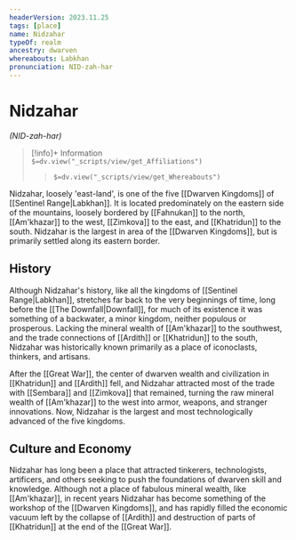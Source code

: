 ```yaml
---
headerVersion: 2023.11.25
tags: [place]
name: Nidzahar
typeOf: realm
ancestry: dwarven
whereabouts: Labkhan
pronunciation: NID-zah-har
---
```

# Nidzahar
*(NID-zah-har)*
>[!info]+ Information  
> `$=dv.view("_scripts/view/get_Affiliations")`  
>> `$=dv.view("_scripts/view/get_Whereabouts")`

Nidzahar, loosely 'east-land', is one of the five [[Dwarven Kingdoms]] of [[Sentinel Range|Labkhan]]. It is located predominately on the eastern side of the mountains, loosely bordered by [[Fahnukan]] to the north, [[Am'khazar]] to the west, [[Zimkova]] to the east, and [[Khatridun]] to the south. Nidzahar is the largest in area of the [[Dwarven Kingdoms]], but is primarily settled along its eastern border. 
## History

Although Nidzahar's history, like all the kingdoms of [[Sentinel Range|Labkhan]], stretches far back to the very beginnings of time, long before the [[The Downfall|Downfall]], for much of its existence it was something of a backwater, a minor kingdom, neither populous or prosperous. Lacking the mineral wealth of [[Am'khazar]] to the southwest, and the trade connections of [[Ardith]] or [[Khatridun]] to the south, Nidzahar was historically known primarily as a place of iconoclasts, thinkers, and artisans. 

After the [[Great War]], the center of dwarven wealth and civilization in [[Khatridun]] and [[Ardith]] fell, and Nidzahar attracted most of the trade with [[Sembara]] and [[Zimkova]] that remained, turning the raw mineral wealth of [[Am'khazar]] to the west into armor, weapons, and stranger innovations. Now, Nidzahar is the largest and most technologically advanced of the five kingdoms.

## Culture and Economy

Nidzahar has long been a place that attracted tinkerers, technologists, artificers, and others seeking to push the foundations of dwarven skill and knowledge. Although not a place of fabulous mineral wealth, like [[Am'khazar]], in recent years Nidzahar has become something of the workshop of the [[Dwarven Kingdoms]], and has rapidly filled the economic vacuum left by the collapse of [[Ardith]] and destruction of parts of [[Khatridun]] at the end of the [[Great War]]. 